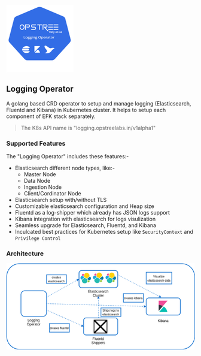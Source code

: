<p align="left">
  <img src="./static/logging-operator-logo.svg" height="180" width="180">
</p>

## Logging Operator

A golang based CRD operator to setup and manage logging (Elasticsearch, Fluentd and Kibana) in Kubernetes cluster. It helps to setup each component of EFK stack separately.

> The K8s API name is "logging.opstreelabs.in/v1alpha1"

### Supported Features

The "Logging Operator" includes these features:-

- Elasticsearch different node types, like:-
  - Master Node
  - Data Node
  - Ingestion Node
  - Client/Cordinator Node
- Elasticsearch setup with/without TLS
- Customizable elasticsearch configuration and Heap size
- Fluentd as a log-shipper which already has JSON logs support
- Kibana integration with elasticsearch for logs visulization
- Seamless upgrade for Elasticsearch, Fluentd, and Kibana
- Inculcated best practices for Kubernetes setup like `SecurityContext` and `Privilege Control`

### Architecture

<div align="center">
    <img src="./static/logging-operator-arch.png">
</div>
